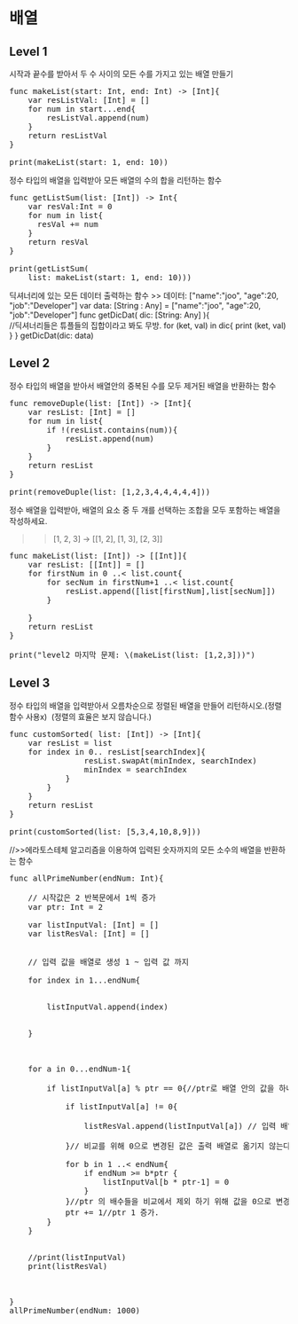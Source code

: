 
# 배열
## Level 1

시작과 끝수를 받아서 두 수 사이의 모든 수를 가지고 있는 배열 만들기
<pre>
func makeList(start: Int, end: Int) -> [Int]{
    var resListVal: [Int] = []    
    for num in start...end{
        resListVal.append(num)
    }
    return resListVal
}

print(makeList(start: 1, end: 10))
</pre>


정수 타입의 배열을 입력받아 모든 배열의 수의 합을 리턴하는 함수
<pre>
func getListSum(list: [Int]) -> Int{
    var resVal:Int = 0
    for num in list{     
      resVal += num
    }
    return resVal
}

print(getListSum(
    list: makeList(start: 1, end: 10)))
</pre>


딕셔너리에 있는 모든 데이터 출력하는 함수 >> 데이터: ["name":"joo", "age":20, "job":"Developer"]
</pre>
var data: [String : Any] = ["name":"joo", "age":20, "job":"Developer"]
func getDicDat( dic: [String: Any] ){  
    //딕셔너리들은 튜플들의 집합이라고 봐도 무방.
    for (ket, val) in dic{
        print (ket, val)
    }
}
getDicDat(dic: data)
</pre>

## Level 2
정수 타입의 배열을 받아서 배열안의 중복된 수를 모두 제거된 배열을 반환하는 함수
<pre>
func removeDuple(list: [Int]) -> [Int]{
    var resList: [Int] = []
    for num in list{   
        if !(resList.contains(num)){
            resList.append(num)
        }        
    }
    return resList
}

print(removeDuple(list: [1,2,3,4,4,4,4,4]))
</pre>

정수 배열을 입력받아, 배열의 요소 중 두 개를 선택하는 조합을 모두 포함하는 배열을 작성하세요.
>> [1, 2, 3] -> [[1, 2], [1, 3], [2, 3]]

<pre>
func makeList(list: [Int]) -> [[Int]]{
    var resList: [[Int]] = []
    for firstNum in 0 ..< list.count{
        for secNum in firstNum+1 ..< list.count{
            resList.append([list[firstNum],list[secNum]])
        }
        
    }
    return resList
}

print("level2 마지막 문제: \(makeList(list: [1,2,3]))")
</pre>


## Level 3


정수 타입의 배열을 입력받아서 오름차순으로 정렬된 배열을 만들어 리턴하시오.(정렬 함수 사용x)   (정렬의 효율은 보지 않습니다.)
<pre>
func customSorted( list: [Int]) -> [Int]{
    var resList = list
    for index in 0..<list.count{// level
        var minIndex = 0
        for searchIndex in index+1..<list.count{
            if resList[minIndex] > resList[searchIndex]{
                resList.swapAt(minIndex, searchIndex)
                minIndex = searchIndex
            }
        }
    }
    return resList
}

print(customSorted(list: [5,3,4,10,8,9]))
</pre>

//>>에라토스테체 알고리즘을 이용하여  입력된 숫자까지의 모든 소수의 배열을 반환하는 함수
<pre>
func allPrimeNumber(endNum: Int){
    
    // 시작값은 2 반복문에서 1씩 증가
    var ptr: Int = 2
    
    var listInputVal: [Int] = []
    var listResVal: [Int] = []
    
    
    // 입력 값을 배열로 생성 1 ~ 입력 값 까지
    
    for index in 1...endNum{
        
        
        listInputVal.append(index)
        
        
    }
    
    
    
    for a in 0...endNum-1{
        
        if listInputVal[a] % ptr == 0{//ptr로 배열 안의 값을 하나씩 꺼내서 나눠 나머지가 안나온다면 배수가 존재하는 값
            
            if listInputVal[a] != 0{
                
                listResVal.append(listInputVal[a]) // 입력 배열 -> 출력 배열로 값을 옮김.
                
            }// 비교를 위해 0으로 변경된 값은 출력 배열로 옮기지 않는다.
            
            for b in 1 ..< endNum{
                if endNum >= b*ptr {
                    listInputVal[b * ptr-1] = 0
                }
            }//ptr 의 배수들을 비교에서 제외 하기 위해 값을 0으로 변경
            ptr += 1//ptr 1 증가.
        }
    }
    
    
    //print(listInputVal)
    print(listResVal)
    
    
    
}
allPrimeNumber(endNum: 1000)

</pre>


